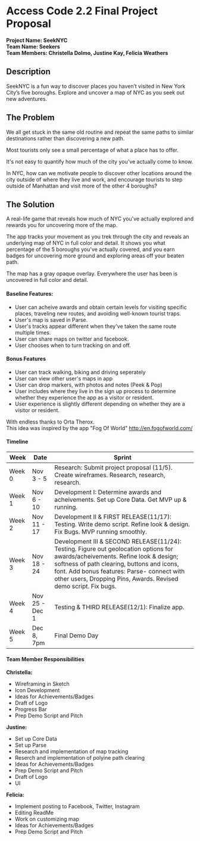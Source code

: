 # Access Code 2.2 Final Project Proposal

**Project Name: SeekNYC**  
**Team Name: Seekers**  
**Team Members: Christella Dolmo, Justine Kay, Felicia Weathers**  

## Description  

SeekNYC is a fun way to discover places you haven’t visited in New York City’s five boroughs. Explore and uncover a map of NYC as you seek out new adventures.  

## The Problem

We all get stuck in the same old routine and repeat the same paths to similar destinations rather than discovering a new path.  

Most tourists only see a small percentage of what a place has to offer.

It's not easy to quantify how much of the city you've actually come to know.

In NYC, how can we motivate people to discover other locations around the city outside of where they live and work, and encourage tourists to step outside of Manhattan and visit more of the other 4 boroughs?

## The Solution

A real-life game that reveals how much of NYC you've actually explored and rewards you for uncovering more of the map.  

The app tracks your movement as you trek through the city and reveals an underlying map of NYC in full color and detail. It shows you what percentage of the 5 boroughs you've actually covered, and you earn badges for uncovering more ground and exploring areas off your beaten path. 

The map has a gray opaque overlay.  Everywhere the user has been is uncovered in full color and detail.

#### Baseline Features:
* User can acheive awards and obtain certain levels for visiting specific places, traveling new routes, and avoiding well-known tourist traps.
* User's map is saved in Parse.
* User's tracks appear different when they've taken the same route multiple times.
* User can share maps on twitter and facebook.
* User chooses when to turn tracking on and off.

#### Bonus Features
* User can track walking, biking and driving seperately
* User can view other user's maps in app
* User can drop markers, with photos and notes (Peek & Pop)
* User includes where they live in the sign up process to determine whether they experience the app as a visitor or resident. 
* User experience is slightly different depending on whether they are a visitor or resident.

With endless thanks to Orta Therox.  
This idea was inspired by the app "Fog Of World"
http://en.fogofworld.com/

#### Timeline
| Week | Date | Sprint |
|----|----|---|
| Week 0 | Nov 3 - 5 | Research: Submit project proposal (11/5). Create wireframes. Research, research, research. |
| Week 1 | Nov 6 - 10 | Development I: Determine awards and acheivements. Set up Core Data. Get MVP up & running.|
| Week 2 | Nov 11 - 17 | Development II & FIRST RELEASE(11/17): Testing. Write demo script. Refine look & design. Fix Bugs. MVP running smoothly. |
| Week 3 | Nov 18 - 24 | Development III & SECOND RELEASE(11/24): Testing. Figure out geolocation options for awards/acheivements.  Refine look & design; softness of path clearing, buttons and icons, font. Add bonus features: Parse- connect with other users, Dropping Pins, Awards. Revised demo script. Fix bugs. |
| Week 4 | Nov 25 - Dec 1 | Testing & THIRD RELEASE(12/1): Finalize app. |
| Week 5 | Dec 8, 7pm | Final Demo Day |

#### Team Member Responsibilities

**Christella:**

- Wireframing in Sketch
- Icon Development
- Ideas for Achievements/Badges
- Draft of Logo
- Progress Bar
- Prep Demo Script and Pitch

**Justine:**

- Set up Core Data
- Set up Parse
- Research and implementation of map tracking
- Reserch and implementation of polyine path clearing
- Ideas for Achievements/Badges
- Prep Demo Script and Pitch
- Draft of Logo
- UI

**Felicia:**

- Implement posting to Facebook, Twitter, Instagram
- Editing ReadMe
- Work on customizing map
- Ideas for Achievements/Badges
- Prep Demo Script and Pitch



